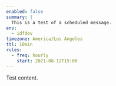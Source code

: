 ```yaml
---
enabled: false
summary: |
  This is a test of a scheduled message.
env:
  - idfdev
timezone: America/Los Angeles
ttl: 10min
rules:
  - freq: hourly
    start: 2021-08-12T15:00
---
```


Test content.
